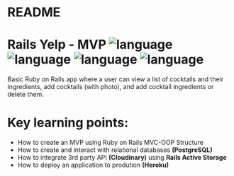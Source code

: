 # README

# Rails Yelp - MVP ![language](https://img.shields.io/badge/language-Ruby-red.svg) ![language](https://img.shields.io/badge/language-HTML-orange.svg) ![language](https://img.shields.io/badge/language-Javascript-yellow.svg) ![language](https://img.shields.io/badge/language-CSS-blueviolet.svg)
Basic Ruby on Rails app where a user can view a list of cocktails and their ingredients, add cocktails (with photo), and add cocktail ingredients or delete them. 

# Key learning points:
* How to create an MVP using Ruby on Rails MVC-OOP Structure
* How to create and interact with relational databases **(PostgreSQL)**
* How to integrate 3rd party API **(Cloudinary)** using **Rails Active Storage**
* How to deploy an application to prodution **(Heroku)**
